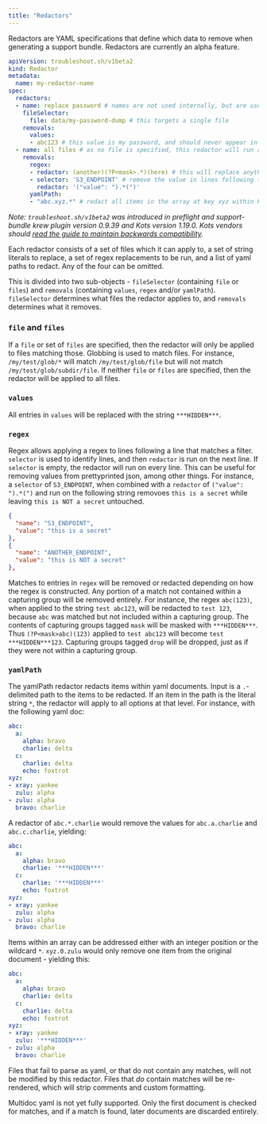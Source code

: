 ```yaml
---
title: "Redactors"
---
```


Redactors are YAML specifications that define which data to remove when generating a support bundle.
Redactors are currently an alpha feature.

```yaml
apiVersion: troubleshoot.sh/v1beta2
kind: Redactor
metadata:
  name: my-redactor-name
spec:
  redactors:
  - name: replace password # names are not used internally, but are useful for recordkeeping
    fileSelector:
      file: data/my-password-dump # this targets a single file
    removals:
      values:
      - abc123 # this value is my password, and should never appear in a support bundle
  - name: all files # as no file is specified, this redactor will run against all files
    removals:
      regex:
      - redactor: (another)(?P<mask>.*)(here) # this will replace anything between the strings `another` and `here` with `***HIDDEN***`
      - selector: 'S3_ENDPOINT' # remove the value in lines following those that contain the string S3_ENDPOINT
        redactor: '("value": ").*(")'
      yamlPath:
      - "abc.xyz.*" # redact all items in the array at key xyz within key abc in yaml documents
```

*Note: `troubleshoot.sh/v1beta2` was introduced in preflight and support-bundle krew plugin version 0.9.39 and Kots version 1.19.0. Kots vendors should [read the guide to maintain backwards compatibility](/v1beta2).*

Each redactor consists of a set of files which it can apply to, a set of string literals to replace, a set of regex replacements to be run, and a list of yaml paths to redact.
Any of the four can be omitted.

This is divided into two sub-objects - `fileSelector` (containing `file` or `files`) and `removals` (containing `values`, `regex` and/or `yamlPath`).
`fileSelector` determines what files the redactor applies to, and `removals` determines what it removes.

### `file` and `files`

If a `file` or set of `files` are specified, then the redactor will only be applied to files matching those.
Globbing is used to match files.
For instance, `/my/test/glob/*` will match `/my/test/glob/file` but will not match `/my/test/glob/subdir/file`.
If neither `file` or `files` are specified, then the redactor will be applied to all files.

### `values`

All entries in `values` will be replaced with the string `***HIDDEN***`.

### `regex`

Regex allows applying a regex to lines following a line that matches a filter.
`selector` is used to identify lines, and then `redactor` is run on the next line.
If `selector` is empty, the redactor will run on every line.
This can be useful for removing values from prettyprinted json, among other things.
For instance, a `selector` of `S3_ENDPOINT`, when combined with a `redactor` of `("value": ").*(")` and run on the following string removoes `this is a secret` while leaving `this is NOT a secret` untouched.

```json
{
  "name": "S3_ENDPOINT",
  "value": "this is a secret"
},
{
  "name": "ANOTHER_ENDPOINT",
  "value": "this is NOT a secret"
},
```

Matches to entries in `regex` will be removed or redacted depending on how the regex is constructed.
Any portion of a match not contained within a capturing group will be removed entirely.
For instance, the regex `abc(123)`, when applied to the string `test abc123`, will be redacted to `test 123`, because `abc` was matched but not included within a capturing group.
The contents of capturing groups tagged `mask` will be masked with `***HIDDEN***`.
Thus `(?P<mask>abc)(123)` applied to `test abc123` will become `test ***HIDDEN***123`.
Capturing groups tagged `drop` will be dropped, just as if they were not within a capturing group.

### `yamlPath`

The yamlPath redactor redacts items within yaml documents.
Input is a `.`-delimited path to the items to be redacted.
If an item in the path is the literal string `*`, the redactor will apply to all options at that level.
For instance, with the following yaml doc:

```yaml
abc:
  a:
    alpha: bravo
    charlie: delta
  c:
    charlie: delta
    echo: foxtrot
xyz:
- xray: yankee
  zulu: alpha
- zulu: alpha
  bravo: charlie
```

A redactor of `abc.*.charlie` would remove the values for `abc.a.charlie` and `abc.c.charlie`, yielding:

```yaml
abc:
  a:
    alpha: bravo
    charlie: '***HIDDEN***'
  c:
    charlie: '***HIDDEN***'
    echo: foxtrot
xyz:
- xray: yankee
  zulu: alpha
- zulu: alpha
  bravo: charlie
```

Items within an array can be addressed either with an integer position or the wildcard `*`.
`xyz.0.zulu` would only remove one item from the original document - yielding this:

```yaml
abc:
  a:
    alpha: bravo
    charlie: delta
  c:
    charlie: delta
    echo: foxtrot
xyz:
- xray: yankee
  zulu: '***HIDDEN***'
- zulu: alpha
  bravo: charlie
```

Files that fail to parse as yaml, or that do not contain any matches, will not be modified by this redactor.
Files that _do_ contain matches will be re-rendered, which will strip comments and custom formatting.

Multidoc yaml is not yet fully supported.
Only the first document is checked for matches, and if a match is found, later documents are discarded entirely.

